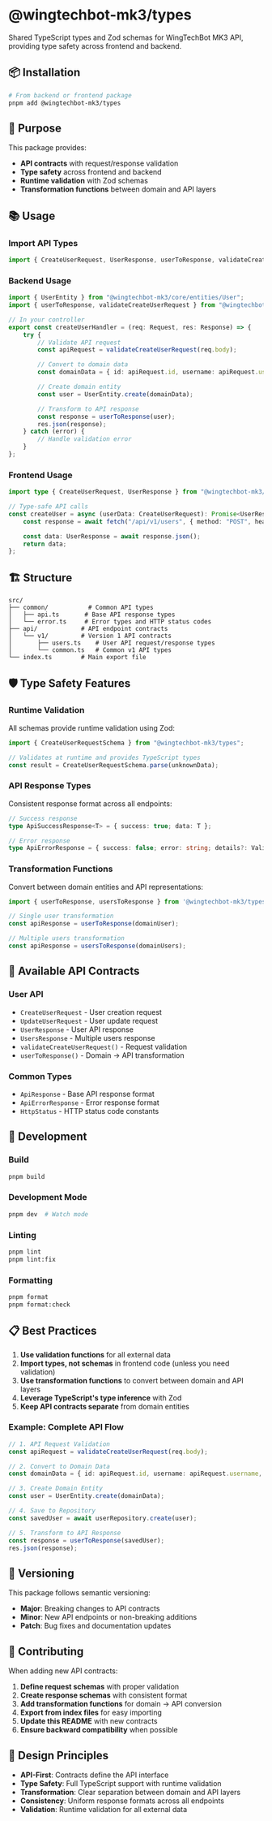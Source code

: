 # @wingtechbot-mk3/types

Shared TypeScript types and Zod schemas for WingTechBot MK3 API, providing type safety across frontend and backend.

## 📦 Installation

```bash
# From backend or frontend package
pnpm add @wingtechbot-mk3/types
```

## 🎯 Purpose

This package provides:

- **API contracts** with request/response validation
- **Type safety** across frontend and backend
- **Runtime validation** with Zod schemas
- **Transformation functions** between domain and API layers

## 📚 Usage

### Import API Types

```typescript
import { CreateUserRequest, UserResponse, userToResponse, validateCreateUserRequest } from "@wingtechbot-mk3/types";
```

### Backend Usage

```typescript
import { UserEntity } from "@wingtechbot-mk3/core/entities/User";
import { userToResponse, validateCreateUserRequest } from "@wingtechbot-mk3/types";

// In your controller
export const createUserHandler = (req: Request, res: Response) => {
    try {
        // Validate API request
        const apiRequest = validateCreateUserRequest(req.body);

        // Convert to domain data
        const domainData = { id: apiRequest.id, username: apiRequest.username, displayName: apiRequest.displayName, avatar: apiRequest.avatar, isBot: apiRequest.isBot };

        // Create domain entity
        const user = UserEntity.create(domainData);

        // Transform to API response
        const response = userToResponse(user);
        res.json(response);
    } catch (error) {
        // Handle validation error
    }
};
```

### Frontend Usage

```typescript
import type { CreateUserRequest, UserResponse } from "@wingtechbot-mk3/types";

// Type-safe API calls
const createUser = async (userData: CreateUserRequest): Promise<UserResponse> => {
    const response = await fetch("/api/v1/users", { method: "POST", headers: { "Content-Type": "application/json" }, body: JSON.stringify(userData) });

    const data: UserResponse = await response.json();
    return data;
};
```

## 🏗️ Structure

```
src/
├── common/           # Common API types
│   ├── api.ts       # Base API response types
│   └── error.ts     # Error types and HTTP status codes
├── api/            # API endpoint contracts
│   └── v1/         # Version 1 API contracts
│       ├── users.ts    # User API request/response types
│       └── common.ts   # Common v1 API types
└── index.ts        # Main export file
```

## 🛡️ Type Safety Features

### Runtime Validation

All schemas provide runtime validation using Zod:

```typescript
import { CreateUserRequestSchema } from "@wingtechbot-mk3/types";

// Validates at runtime and provides TypeScript types
const result = CreateUserRequestSchema.parse(unknownData);
```

### API Response Types

Consistent response format across all endpoints:

```typescript
// Success response
type ApiSuccessResponse<T> = { success: true; data: T };

// Error response
type ApiErrorResponse = { success: false; error: string; details?: ValidationError[] };
```

### Transformation Functions

Convert between domain entities and API representations:

```typescript
import { userToResponse, usersToResponse } from '@wingtechbot-mk3/types';

// Single user transformation
const apiResponse = userToResponse(domainUser);

// Multiple users transformation
const apiResponse = usersToResponse(domainUsers);
```

## 🔌 Available API Contracts

### User API

- `CreateUserRequest` - User creation request
- `UpdateUserRequest` - User update request
- `UserResponse` - User API response
- `UsersResponse` - Multiple users response
- `validateCreateUserRequest()` - Request validation
- `userToResponse()` - Domain → API transformation

### Common Types

- `ApiResponse` - Base API response format
- `ApiErrorResponse` - Error response format
- `HttpStatus` - HTTP status code constants

## 🚀 Development

### Build

```bash
pnpm build
```

### Development Mode

```bash
pnpm dev  # Watch mode
```

### Linting

```bash
pnpm lint
pnpm lint:fix
```

### Formatting

```bash
pnpm format
pnpm format:check
```

## 📋 Best Practices

1. **Use validation functions** for all external data
2. **Import types, not schemas** in frontend code (unless you need validation)
3. **Use transformation functions** to convert between domain and API layers
4. **Leverage TypeScript's type inference** with Zod
5. **Keep API contracts separate** from domain entities

### Example: Complete API Flow

```typescript
// 1. API Request Validation
const apiRequest = validateCreateUserRequest(req.body);

// 2. Convert to Domain Data
const domainData = { id: apiRequest.id, username: apiRequest.username, displayName: apiRequest.displayName, avatar: apiRequest.avatar, isBot: apiRequest.isBot };

// 3. Create Domain Entity
const user = UserEntity.create(domainData);

// 4. Save to Repository
const savedUser = await userRepository.create(user);

// 5. Transform to API Response
const response = userToResponse(savedUser);
res.json(response);
```

## 🔄 Versioning

This package follows semantic versioning:

- **Major**: Breaking changes to API contracts
- **Minor**: New API endpoints or non-breaking additions
- **Patch**: Bug fixes and documentation updates

## 🤝 Contributing

When adding new API contracts:

1. **Define request schemas** with proper validation
2. **Create response schemas** with consistent format
3. **Add transformation functions** for domain → API conversion
4. **Export from index files** for easy importing
5. **Update this README** with new contracts
6. **Ensure backward compatibility** when possible

## 🎯 Design Principles

- **API-First**: Contracts define the API interface
- **Type Safety**: Full TypeScript support with runtime validation
- **Transformation**: Clear separation between domain and API layers
- **Consistency**: Uniform response formats across all endpoints
- **Validation**: Runtime validation for all external data
